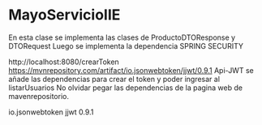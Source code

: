 # MayoServicioIIE 
En esta clase se implementa las clases de ProductoDTOResponse y DTORequest
Luego se implementa la dependencia SPRING SECURITY

http://localhost:8080/crearToken
https://mvnrepository.com/artifact/io.jsonwebtoken/jjwt/0.9.1
Api-JWT se añade las dependencias para crear el token y poder ingresar al listarUsuarios
No olvidar pegar las dependencias de la pagina web de mavenrepositorio.

<!-- https://mvnrepository.com/artifact/io.jsonwebtoken/jjwt -->
<dependency>
    <groupId>io.jsonwebtoken</groupId>
    <artifactId>jjwt</artifactId>
    <version>0.9.1</version>
</dependency>


